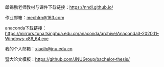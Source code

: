 邱锡鹏老师教材与课件下载链接：https://nndl.github.io/ 

作业邮箱：mechlrn@163.com

anaconda下载链接： https://mirrors.tuna.tsinghua.edu.cn/anaconda/archive/Anaconda3-2020.11-Windows-x86_64.exe

我的个人邮箱：xiaolh@jnu.edu.cn

 暨大论文模板：https://github.com/JNUGroup/bachelor-thesis/
